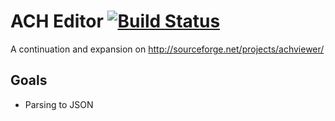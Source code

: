 # ACH Editor [![Build Status](https://travis-ci.org/DisruptiveLabs/ACHViewer.svg?branch=master)](https://travis-ci.org/DisruptiveLabs/ACHViewer)


A continuation and expansion on http://sourceforge.net/projects/achviewer/

## Goals

* Parsing to JSON
